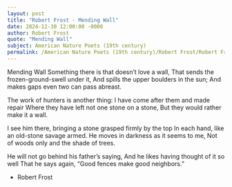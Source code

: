 ```yaml
---
layout: post
title: "Robert Frost - Mending Wall"
date: 2024-12-30 12:00:00 -0000
author: Robert Frost
quote: "Mending Wall"
subject: American Nature Poets (19th century)
permalink: /American Nature Poets (19th century)/Robert Frost/Robert Frost - Mending Wall
---
```


Mending Wall
Something there is that doesn’t love a wall,
That sends the frozen-ground-swell under it,
And spills the upper boulders in the sun;
And makes gaps even two can pass abreast.

The work of hunters is another thing:
I have come after them and made repair
Where they have left not one stone on a stone,
But they would rather make it a wall.

I see him there, bringing a stone grasped firmly by the top
In each hand, like an old-stone savage armed.
He moves in darkness as it seems to me,
Not of woods only and the shade of trees.

He will not go behind his father’s saying,
And he likes having thought of it so well
That he says again, “Good fences make good neighbors.”

- Robert Frost
